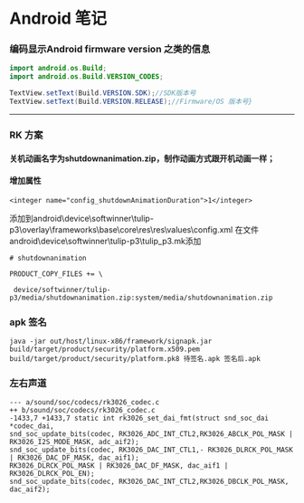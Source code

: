 # **Android 笔记**
### **编码显示Android firmware version 之类的信息**
```java
import android.os.Build;
import android.os.Build.VERSION_CODES;

TextView.setText(Build.VERSION.SDK);//SDK版本号 
TextView.setText(Build.VERSION.RELEASE);//Firmware/OS 版本号}
```
---

### RK 方案

#### 关机动画名字为shutdownanimation.zip，制作动画方式跟开机动画一样；
#### 增加属性 

```
<integer name="config_shutdownAnimationDuration">1</integer>
```
添加到android\device\softwinner\tulip-p3\overlay\frameworks\base\core\res\res\values\config.xml
在文件android\device\softwinner\tulip-p3\tulip_p3.mk添加
```
# shutdownanimation

PRODUCT_COPY_FILES += \
    
 device/softwinner/tulip-p3/media/shutdownanimation.zip:system/media/shutdownanimation.zip 
```
### apk 签名
```
java -jar out/host/linux-x86/framework/signapk.jar build/target/product/security/platform.x509.pem build/target/product/security/platform.pk8 待签名.apk 签名后.apk
```

### 左右声道

```
--- a/sound/soc/codecs/rk3026_codec.c
++ b/sound/soc/codecs/rk3026_codec.c
-1433,7 +1433,7 static int rk3026_set_dai_fmt(struct snd_soc_dai *codec_dai,
snd_soc_update_bits(codec, RK3026_ADC_INT_CTL2,RK3026_ABCLK_POL_MASK | RK3026_I2S_MODE_MASK, adc_aif2);
snd_soc_update_bits(codec, RK3026_DAC_INT_CTL1,- RK3026_DLRCK_POL_MASK | RK3026_DAC_DF_MASK, dac_aif1);
RK3026_DLRCK_POL_MASK | RK3026_DAC_DF_MASK, dac_aif1 | RK3026_DLRCK_POL_EN);
snd_soc_update_bits(codec, RK3026_DAC_INT_CTL2,RK3026_DBCLK_POL_MASK, dac_aif2);
```